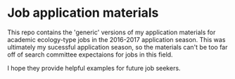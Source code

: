 # Job application materials
This repo contains the 'generic' versions of my application materials for academic ecology-type jobs in the 2016-2017 application season. This was ultimately my sucessful application season, so the materials can't be too far off of search committee expectaions for jobs in this field.

 I hope they provide helpful examples for future job seekers.
